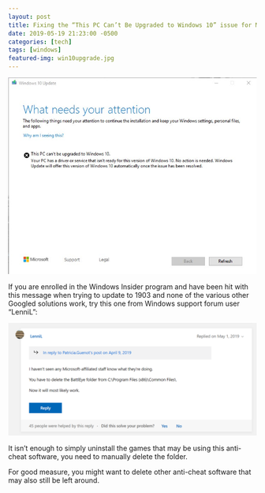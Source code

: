 ```yaml
---
layout: post
title: Fixing the “This PC Can’t Be Upgraded to Windows 10” issue for May update 1903 (for real)
date: 2019-05-19 21:23:00 -0500
categories: [tech]
tags: [windows]
featured-img: win10upgrade.jpg
---
```


![Windows 10 Upgrade Failure](/assets/images/win10upgrade.jpg)

If you are enrolled in the Windows Insider program and have been hit with this message when trying to update to 1903 and none of the various other Googled solutions work, try this one from Windows support forum user “LenniL”:
<!--more-->

![Windows Forum Post](/assets/images/win10lennil.png)

It isn’t enough to simply uninstall the games that may be using this anti-cheat software, you need to manually delete the folder.

For good measure, you might want to delete other anti-cheat software that may also still be left around.
